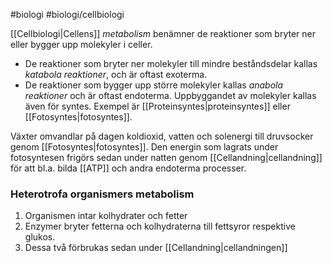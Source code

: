 #biologi #biologi/cellbiologi 

[[Cellbiologi|Cellens]] *metabolism* benämner de reaktioner som bryter ner eller bygger upp molekyler i celler.

- De reaktioner som bryter ner molekyler till mindre beståndsdelar kallas *katabola reaktioner*, och är oftast exoterma.
- De reaktioner som bygger upp större molekyler kallas *anabola reaktioner* och är oftast endoterma. Uppbyggandet av molekyler kallas även för syntes. Exempel är [[Proteinsyntes|proteinsyntes]] eller [[Fotosyntes|fotosyntes]].

Växter omvandlar på dagen koldioxid, vatten och solenergi till druvsocker genom [[Fotosyntes|fotosyntes]]. Den energin som lagrats under fotosyntesen frigörs sedan under natten genom [[Cellandning|cellandning]] för att bl.a. bilda [[ATP]] och andra endoterma processer.
### Heterotrofa organismers metabolism
1. Organismen intar kolhydrater och fetter
2. Enzymer bryter fetterna och kolhydraterna till fettsyror respektive glukos.
3. Dessa två förbrukas sedan under [[Cellandning|cellandningen]]
